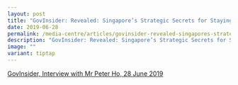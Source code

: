 ```yaml
---
layout: post
title: "GovInsider: Revealed: Singapore’s Strategic Secrets for Staying Ahead"
date: 2019-06-28
permalink: /media-centre/articles/govinsider-revealed-singapores-strategic-secrets-for-staying-ahead/
description: "GovInsider: Revealed: Singapore’s Strategic Secrets for Staying Ahead"
image: ""
variant: tiptap
---
```

[GovInsider, Interview with Mr Peter Ho, 28 June 2019](https://govinsider.asia/innovation/revealed-singapores-strategic-secrets-for-staying-ahead/)